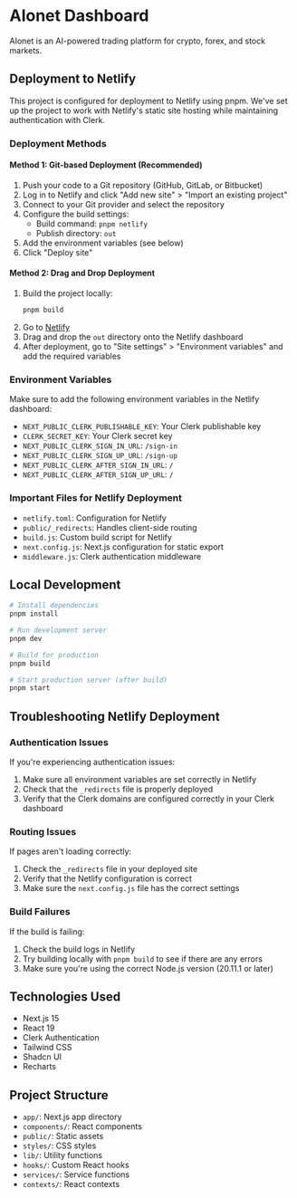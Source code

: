 # AIonet Dashboard

AIonet is an AI-powered trading platform for crypto, forex, and stock markets.

## Deployment to Netlify

This project is configured for deployment to Netlify using pnpm. We've set up the project to work with Netlify's static site hosting while maintaining authentication with Clerk.

### Deployment Methods

#### Method 1: Git-based Deployment (Recommended)

1. Push your code to a Git repository (GitHub, GitLab, or Bitbucket)
2. Log in to Netlify and click "Add new site" > "Import an existing project"
3. Connect to your Git provider and select the repository
4. Configure the build settings:
   - Build command: `pnpm netlify`
   - Publish directory: `out`
5. Add the environment variables (see below)
6. Click "Deploy site"

#### Method 2: Drag and Drop Deployment

1. Build the project locally:
   ```bash
   pnpm build
   ```
2. Go to [Netlify](https://app.netlify.com/)
3. Drag and drop the `out` directory onto the Netlify dashboard
4. After deployment, go to "Site settings" > "Environment variables" and add the required variables

### Environment Variables

Make sure to add the following environment variables in the Netlify dashboard:

- `NEXT_PUBLIC_CLERK_PUBLISHABLE_KEY`: Your Clerk publishable key
- `CLERK_SECRET_KEY`: Your Clerk secret key
- `NEXT_PUBLIC_CLERK_SIGN_IN_URL`: `/sign-in`
- `NEXT_PUBLIC_CLERK_SIGN_UP_URL`: `/sign-up`
- `NEXT_PUBLIC_CLERK_AFTER_SIGN_IN_URL`: `/`
- `NEXT_PUBLIC_CLERK_AFTER_SIGN_UP_URL`: `/`

### Important Files for Netlify Deployment

- `netlify.toml`: Configuration for Netlify
- `public/_redirects`: Handles client-side routing
- `build.js`: Custom build script for Netlify
- `next.config.js`: Next.js configuration for static export
- `middleware.js`: Clerk authentication middleware

## Local Development

```bash
# Install dependencies
pnpm install

# Run development server
pnpm dev

# Build for production
pnpm build

# Start production server (after build)
pnpm start
```

## Troubleshooting Netlify Deployment

### Authentication Issues

If you're experiencing authentication issues:

1. Make sure all environment variables are set correctly in Netlify
2. Check that the `_redirects` file is properly deployed
3. Verify that the Clerk domains are configured correctly in your Clerk dashboard

### Routing Issues

If pages aren't loading correctly:

1. Check the `_redirects` file in your deployed site
2. Verify that the Netlify configuration is correct
3. Make sure the `next.config.js` file has the correct settings

### Build Failures

If the build is failing:

1. Check the build logs in Netlify
2. Try building locally with `pnpm build` to see if there are any errors
3. Make sure you're using the correct Node.js version (20.11.1 or later)

## Technologies Used

- Next.js 15
- React 19
- Clerk Authentication
- Tailwind CSS
- Shadcn UI
- Recharts

## Project Structure

- `app/`: Next.js app directory
- `components/`: React components
- `public/`: Static assets
- `styles/`: CSS styles
- `lib/`: Utility functions
- `hooks/`: Custom React hooks
- `services/`: Service functions
- `contexts/`: React contexts
